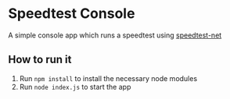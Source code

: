 # Speedtest Console

A simple console app which runs a speedtest using [speedtest-net](https://www.npmjs.com/package/speedtest-net)

## How to run it

1. Run `npm install` to install the necessary node modules
2. Run `node index.js` to start the app